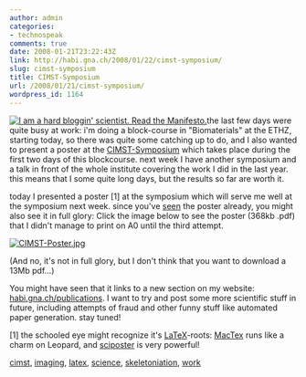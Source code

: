 ```yaml
---
author: admin
categories:
- technospeak
comments: true
date: 2008-01-21T23:22:43Z
link: http://habi.gna.ch/2008/01/22/cimst-symposium/
slug: cimst-symposium
title: CIMST-Symposium
url: /2008/01/21/cimst-symposium/
wordpress_id: 1164
---
```


[![I am a hard bloggin' scientist. Read the Manifesto.](http://www.hardbloggingscientists.de/logos/hardbloggin_normal.gif)](http://www.hardbloggingscientists.de/?page_id=14)the last few days were quite busy at work: i'm doing a block-course in "Biomaterials" at the ETHZ, starting today, so there was quite some catching up to do, and I also wanted to present a poster at the [CIMST-Symposium](http://www.cimst.ethz.ch/news/symposium) which takes place during the first two days of this blockcourse. next week I have another symposium and a talk in front of the whole institute covering the work I did in the last year. this means that I some quite long days, but the results so far are worth it.






    







  today I presented a poster [1] at the symposium which will serve me well at the symposium next week. since you've [seen](http://habi.gna.ch/2008/01/18/a4-statt-a0-2/) the poster already, you might also see it in full glory: Click the image below to see the poster (368kb .pdf) that I didn't manage to print on A0 until the third attempt.


  




  [![CIMST-Poster.jpg](http://habi.gna.ch/wp-content/uploads/2008/01/cimst-poster.jpg)](http://habi.gna.ch/publications/CIMST-Poster_small.pdf)  



  

(And no, it's not in full glory, but I don't think that you want to download a 13Mb pdf...)  

You might have seen that it links to a new section on my website: [habi.gna.ch/publications](http://habi.gna.ch/publications/). I want to try and post some more scientific stuff in future, including attempts of fraud and other funny stuff like automated paper generation. stay tuned!  

[1] the schooled eye might recognize it's [LaTeX](http://www.latex-project.org/)-roots: [MacTex](http://www.tug.org/mactex/) runs like a charm on Leopard, and [sciposter](http://www.ctan.org/tex-archive/macros/latex/contrib/sciposter/) is very powerful!  

  




[cimst](http://technorati.com/tag/cimst), [imaging](http://technorati.com/tag/imaging), [latex](http://technorati.com/tag/latex), [science](http://technorati.com/tag/science), [skeletoniation](http://technorati.com/tag/skeletoniation), [work](http://technorati.com/tag/work)

